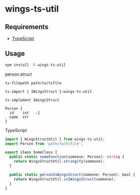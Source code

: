 # wings-ts-util

## Requirements

- [TypeScript](https://www.typescriptlang.org/)

## Usage

```sh
npm install -D wings-ts-util
```

person.struct

```text
ts-filepath path/to/tsfile

ts-import { IWingsStruct }:wings-ts-util

ts-implement IWingsStruct

Person {
  id    int   -1
  name  str
}
```

TypeScript

```ts
import { WingsStructUtil } from wings-ts-util;
import Person from 'path/to/tsfile';

export class SomeClass {
  public static someFunction(someone: Person): string {
    return WingsStructUtil.stringify(someone);
  }

  public static personIsWingsStruct(someone: Person): bool {
    return WingsStructUtil.isIWingsStruct(someone);
  }
}
```
